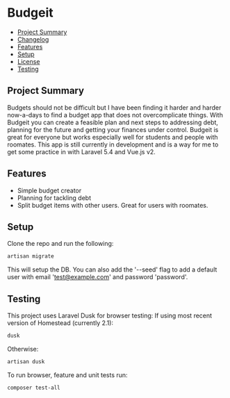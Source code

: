 # Budgeit

- [Project Summary](#summary)
- [Changelog](CHANGELOG.md)
- [Features](#features)
- [Setup](#setup)
- [License](LICENSE.md)
- [Testing](#testing)

<a name="summary"></a>
## Project Summary
Budgets should not be difficult but I have been finding it harder and harder now-a-days to find a budget app that does not overcomplicate things. With Budgeit you can create a feasible plan and next steps to addressing debt, planning for the future and getting your finances under control. Budgeit is great for everyone but works especially well for students and people with roomates. This app is still currently in development and is a way for me to get some practice in with Laravel 5.4 and Vue.js v2.

<a name="features"></a>
## Features
- Simple budget creator
- Planning for tackling debt
- Split budget items with other users. Great for users with roomates.

<a name="setup"></a>
## Setup
Clone the repo and run the following:
```bash
artisan migrate
```
This will setup the DB. You can also add the '--seed' flag to add a default user with email 'test@example.com' and password 'password'.

<a name="testing"></a>
## Testing
This project uses Laravel Dusk for browser testing:
If using most recent version of Homestead (currently 2.1):
```bash
dusk
```
Otherwise:
```bash
artisan dusk
```

To run browser, feature and unit tests run:
```bash
composer test-all
```

